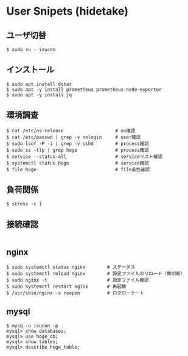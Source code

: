 # User Snipets (hidetake)

## ユーザ切替  
```
$ sudo su - isucon
```

## インストール  
```
$ sudo apt install dstat
$ sudo apt -y install prometheus prometheus-node-exporter
$ sudo apt -y install jq
```

## 環境調査  
```
$ cat /etc/os-release                   # os確認  
$ cat /etc/passwd | grep -v nologin     # user確認  
$ sudo lsof -P -i | grep -v sshd        # process確認
$ sudo ss -tlp | grep hoge              # process確認
$ service --status-all                  # serviceリスト確認
$ systemctl status hoge                 # service確認
$ file hoge                             # file素性確認
```

## 負荷関係 
```
$ stress -c 1
```

## 接続確認
```
```

## nginx  
```
$ sudo systemctl status nginx        # ステータス
$ sudo systemctl reload nginx        # 設定ファイルのリロード（無切断）
$ sudo nginx -t                      # 設定ファイル確認
$ sudo systemctl restart nginx       # 再起動
$ /usr/sbin/nginx -s reopen          # ログローテート
```

## mysql  
```
$ mysq -u isucon -p
mysql> show databases;
mysql> use hoge_db;
mysql> show tables;
mysql> describe hoge_table;
```

